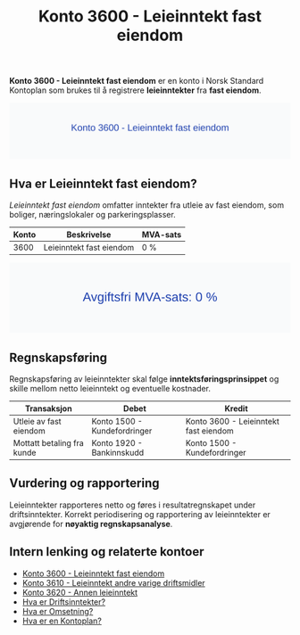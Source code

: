 ﻿---
title: "Konto 3600 - Leieinntekt fast eiendom"
seoTitle: "3600-leieinntekt-fast-eiendom"
description: '**Konto 3600 - Leieinntekt fast eiendom** er en konto i Norsk Standard Kontoplan som brukes til å registrere **leieinntekter** fra **fast eiendom**.'
---

**Konto 3600 - Leieinntekt fast eiendom** er en konto i Norsk Standard Kontoplan som brukes til å registrere **leieinntekter** fra **fast eiendom**.

![Illustrasjon av konto 3600 Leieinntekt fast eiendom](3600-leieinntekt-fast-eiendom-image.svg)

## Hva er Leieinntekt fast eiendom?

*Leieinntekt fast eiendom* omfatter inntekter fra utleie av fast eiendom, som boliger, næringslokaler og parkeringsplasser.

| Konto | Beskrivelse                   | MVA-sats |
|-------|-------------------------------|----------|
| 3600  | Leieinntekt fast eiendom      | 0 %      |

![Avgiftsfri MVA-sats: 0 %](3600-mva-avgiftsfri.svg)

## Regnskapsføring

Regnskapsføring av leieinntekter skal følge **inntektsføringsprinsippet** og skille mellom netto leieinntekt og eventuelle kostnader.

| Transaksjon                          | Debet                              | Kredit                             |
|--------------------------------------|------------------------------------|------------------------------------|
| Utleie av fast eiendom               | Konto 1500 - Kundefordringer       | Konto 3600 - Leieinntekt fast eiendom |
| Mottatt betaling fra kunde           | Konto 1920 - Bankinnskudd          | Konto 1500 - Kundefordringer       |

## Vurdering og rapportering

Leieinntekter rapporteres netto og føres i resultatregnskapet under driftsinntekter. Korrekt periodisering og rapportering av leieinntekter er avgjørende for **nøyaktig regnskapsanalyse**.

## Intern lenking og relaterte kontoer

* [Konto 3600 - Leieinntekt fast eiendom](/blogs/kontoplan/3600-leieinntekt-fast-eiendom "Konto 3600 - Leieinntekt fast eiendom")
* [Konto 3610 - Leieinntekt andre varige driftsmidler](/blogs/kontoplan/3610-leieinntekt-andre-varige-driftsmidler "Konto 3610 - Leieinntekt andre varige driftsmidler")
* [Konto 3620 - Annen leieinntekt](/blogs/kontoplan/3620-annen-leieinntekt "Konto 3620 - Annen leieinntekt")
* [Hva er Driftsinntekter?](/blogs/regnskap/hva-er-driftsinntekter "Hva er Driftsinntekter? Komplett Guide til Driftsinntekter i Regnskap")
* [Hva er Omsetning?](/blogs/regnskap/hva-er-omsetning "Hva er Omsetning? Komplett Guide til Omsetning i Regnskap og Skatt")
* [Hva er en Kontoplan?](/blogs/regnskap/hva-er-kontoplan "Hva er en Kontoplan? Komplett Guide til Kontoplaner i Norsk Regnskap")






